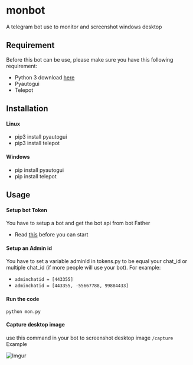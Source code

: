 # monbot
A telegram bot use to monitor and screenshot windows desktop

## Requirement
Before this bot can be use, please make sure you have this following requirement:
- Python 3 download [here](https://www.python.org/downloads/)
- Pyautogui
- Telepot

## Installation
#### Linux
- pip3 install pyautogui
- pip3 install telepot

#### Windows 
- pip install pyautogui
- pip install telepot

## Usage
#### Setup bot Token
You have to setup a bot and get the bot api from bot Father
- Read [this](https://core.telegram.org/bots#6-botfather) before you can start
#### Setup an Admin id
You have to set a variable adminId in tokens.py to be equal your chat_id or multiple chat_id (if more people will use your bot). For example:
- `adminchatid = [443355]`
- `adminchatid = [443355, -55667788, 99884433]`

#### Run the code
`python mon.py`

#### Capture desktop image
use this command in your bot to screenshot desktop image `/capture` Example

![Imgur](https://i.imgur.com/RAUHEJb.png)
